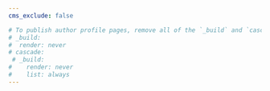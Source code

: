 ```yaml
---
cms_exclude: false

# To publish author profile pages, remove all of the `_build` and `cascade` settings below.
# _build:
#  render: never
# cascade:
 # _build:
#    render: never
#    list: always
---
```

